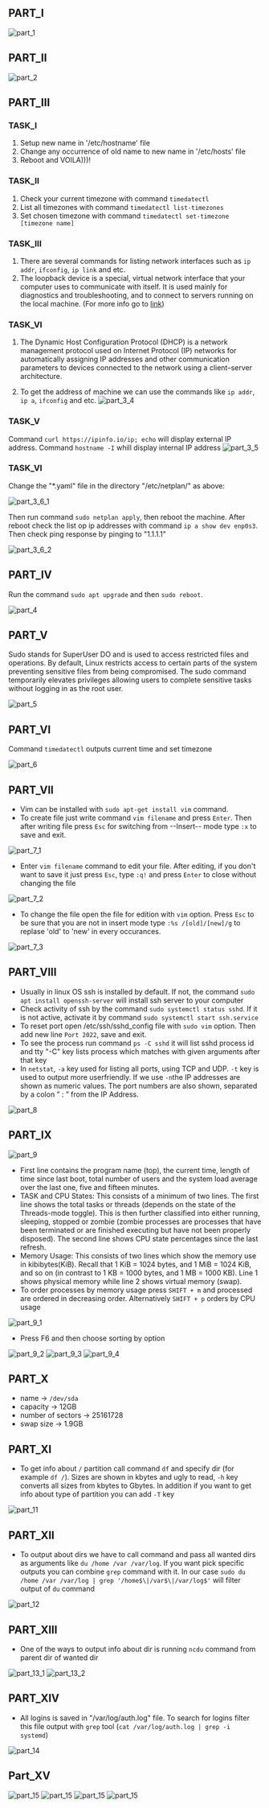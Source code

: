 ## PART_I

![part_1](screenshots/part_1.png)

## PART_II

![part_2](screenshots/part_2.png)

## PART_III

### TASK_I

1. Setup new name in '/etc/hostname' file
2. Change any occurrence of old name to new name in '/etc/hosts' file
3. Reboot and VOILA)))!

### TASK_II

1. Check your current timezone with command `timedatectl`
2. List all timezones with command `timedatectl list-timezones`
3. Set chosen timezone with command `timedatectl set-timezone [timezone name]`

### TASK_III

1. There are several commands for listing network interfaces such as `ip addr`, `ifconfig`, `ip link` and etc.
2. The loopback device is a special, virtual network interface that your computer uses to communicate with itself. It is used mainly for diagnostics and troubleshooting, and to connect to servers running on the local machine. (For more info go to [link](https://askubuntu.com/questions/247625/what-is-the-loopback-device-and-how-do-i-use-it))

### TASK_VI

1. The Dynamic Host Configuration Protocol (DHCP) is a network management protocol used on Internet Protocol (IP) networks for automatically assigning IP addresses and other communication parameters to devices connected to the network using a client–server architecture.

2. To get the address of machine we can use the commands like `ip addr`, `ip a`, `ifconfig` and etc.
![part_3_4](screenshots/part_3_4.png)

### TASK_V

Command `curl https://ipinfo.io/ip; echo` will display external IP address.
Command `hostname -I` whill display internal IP address
![part_3_5](screenshots/part_3_5.png)

### TASK_VI

Change the "*.yaml" file in the directory "/etc/netplan/" as above:

![part_3_6_1](screenshots/part_3_6_1.png)

Then run command `sudo netplan apply`, then reboot the machine.
After reboot check the list op ip addresses with command `ip a show dev enp0s3`. Then check ping response by pinging to "1.1.1.1"

![part_3_6_2](screenshots/part_3_6_2.png)

## PART_IV

Run the command `sudo apt upgrade` and then `sudo reboot`.

![part_4](screenshots/part_4.png)

## PART_V

Sudo stands for SuperUser DO and is used to access restricted files and operations. By default, Linux restricts access to certain parts of the system preventing sensitive files from being compromised.
The sudo command temporarily elevates privileges allowing users to complete sensitive tasks without logging in as the root user.

![part_5](screenshots/part_5.png)

## PART_VI

Command `timedatectl` outputs current time and set timezone

![part_6](screenshots/part_6.png)

## PART_VII

* Vim can be installed with `sudo apt-get install vim` command.
* To create file just write command `vim filename` and press `Enter`. Then after writing file press `Esc` for switching from --Insert-- mode type `:x` to save and exit.

![part_7_1](screenshots/part_7_1.png)

* Enter `vim filename` command to edit your file. After editing, if you don't want to save it just press `Esc`, type `:q!` and press `Enter` to close without changing the file

![part_7_2](screenshots/part_7_2.png)

* To change the file open the file for edition with `vim` option. Press `Esc` to be sure that you are not in insert mode type `:%s /[old]/[new]/g` to replase 'old' to 'new' in every occurances.

![part_7_3](screenshots/part_7_3.png)

## PART_VIII

* Usually in linux OS ssh is installed by default. If not, the command `sudo apt install openssh-server` will install ssh server to your computer
* Check activity of ssh by the command `sudo systemctl status sshd`. If it is not active, activate it by command `sudo systemctl start ssh.service`
* To reset port open /etc/ssh/sshd_config file with `sudo vim` option. Then add new line `Port 2022`, save and exit.
* To see the process run command `ps -C sshd` it will list sshd process id and tty "-C" key lists process which matches with given arguments after that key
* In `netstat`, `-a` key used for listing all ports, using TCP and UDP. `-t` key is used to output more userfriendly. If we use `-n`the IP addresses are shown as numeric values. The port numbers are also shown, separated by a colon ” : ” from the IP Address.

![part_8](screenshots/part_8.png)

## PART_IX

![part_9](screenshots/part_9.png)

* First line contains the program name (top), the current time, length of time since last boot, total number of users and the system load average over the last one, five and fifteen minutes.
* TASK and CPU States: This consists of a minimum of two lines. The first line shows the total tasks or threads (depends on the state of the Threads-mode toggle). This is then further classified into either running, sleeping, stopped or zombie (zombie processes are processes that have been terminated or are finished executing but have not been properly disposed). The second line shows CPU state percentages since the last refresh.
* Memory Usage: This consists of two lines which show the memory use in kibibytes(KiB). Recall that 1 KiB = 1024 bytes, and 1 MiB = 1024 KiB, and so on (in contrast to 1 KB = 1000 bytes, and 1 MB = 1000 KB). Line 1 shows physical memory while line 2 shows virtual memory (swap).
* To order processes by memory usage press `SHIFT + m` and processed are ordered in decreasing order. Alternatively `SHIFT + p` orders by CPU usage

![part_9_1](screenshots/part_9_1.png)
* Press F6 and then choose sorting by option

![part_9_2](screenshots/part_9_2.png)
![part_9_3](screenshots/part_9_3.png)
![part_9_4](screenshots/part_9_4.png)

## PART_X

* name -> `/dev/sda`
* capacity -> 12GB
* number of sectors -> 25161728
* swap size -> 1.9GB

## PART_XI

* To get info about `/` partition call command `df` and specify dir (for example `df /`). Sizes are shown in kbytes and ugly to read, `-h` key converts all sizes from kbytes to Gbytes. In addition if you want to get info about type of partition you can add `-T` key

![part_11](screenshots/part_11.png)

## PART_XII

* To output about dirs we have to call command and pass all wanted dirs as arguments like `du /home /var /var/log`. If you want pick specific outputs you can combine `grep` command with it. In our case `sudo du /home /var /var/log | grep '/home$\|/var$\|/var/log$'` will filter output of `du` command

![part_12](screenshots/part_12.png)

## PART_XIII

* One of the ways to output info about dir is running `ncdu` command from parent dir of wanted dir

![part_13_1](screenshots/part_13_1.png)
![part_13_2](screenshots/part_13_2.png)

## PART_XIV

* All logins is saved in "/var/log/auth.log" file. To search for logins filter this file output with `grep` tool (`cat /var/log/auth.log | grep -i systemd`)

![part_14](screenshots/part_14.png)

## Part_XV

![part_15](screenshots/part_15_1.png)
![part_15](screenshots/part_15_2.png)
![part_15](screenshots/part_15_3.png)
![part_15](screenshots/part_15_4.png)